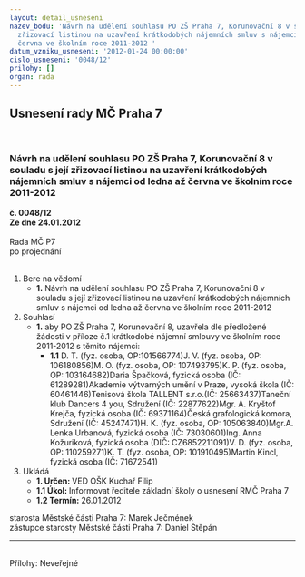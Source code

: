 ```yaml
---
layout: detail_usneseni
nazev_bodu: 'Návrh na udělení souhlasu PO ZŠ Praha 7, Korunovační 8 v souladu s její
  zřizovací listinou na uzavření krátkodobých nájemních smluv s nájemci od ledna až
  června ve školním roce 2011-2012 '
datum_vzniku_usneseni: '2012-01-24 00:00:00'
cislo_usneseni: '0048/12'
prilohy: []
organ: rada
---
```

<div id="ucUsn_pList" class="usn">
	<span><h2>Usnesení rady MČ Praha 7 </h2>
<br></span><div class="standBody">
<span><h3>Návrh na udělení souhlasu PO ZŠ Praha 7, Korunovační 8 v souladu s její zřizovací listinou na uzavření krátkodobých nájemních smluv s nájemci od ledna až června ve školním roce 2011-2012 </h3></span><div class="center">
		<strong>č. 0048/12</strong><br>
	</div>
<div class="center">
		<strong>Ze dne 24.01.2012</strong><br><br>
	</div>Rada MČ P7<br> po projednání<br><br><ol>
<li>Bere na vědomí<ul><li>
<strong>1.</strong> Návrh na udělení souhlasu PO ZŠ Praha 7, Korunovační 8 v souladu s její zřizovací listinou na uzavření krátkodobých nájemních smluv s nájemci od ledna až června ve školním roce 2011-2012 </li></ul>
</li>
<li>Souhlasí<ul><li>
<strong>1.</strong> aby PO ZŠ Praha 7, Korunovační 8, uzavřela dle předložené žádosti v příloze č.1 krátkodobé nájemní smlouvy ve školním roce 2011-2012 s těmito nájemci: <ul><li>
<strong>1.1</strong> D. T. (fyz. osoba, OP:101566774)J. V. (fyz. osoba, OP: 106180856)M. O. (fyz. osoba, OP: 107493795)K. P. (fyz. osoba, OP: 103164682)Daria Špačková, fyzická osoba (IČ: 61289281)Akademie výtvarných umění v Praze, vysoká škola (IČ: 60461446)Tenisová škola TALLENT s.r.o.(IČ: 25663437)Taneční klub Dancers 4 you, Sdružení (IČ: 22877622)Mgr. A. Kryštof Krejča, fyzická osoba (IČ: 69371164)Česká grafologická komora, Sdružení (IČ: 45247471)H. K. (fyz. osoba, OP: 105063840)Mgr.A. Lenka Urbanová, fyzická osoba (IČ: 73030601)Ing. Anna Kožuriková, fyzická osoba (DIČ: CZ6852211091)V. D. (fyz. osoba, OP: 110259271)K. T. (fyz. osoba, OP: 101910495)Martin Kincl, fyzická osoba (IČ: 71672541)</li></ul>
</li></ul>
</li>
<li>Ukládá<ul>
<li>
<strong>1. Určen: </strong>VED OŠK Kuchař Filip</li>
<li>
<strong>1.1 Úkol: </strong>Informovat ředitele základní školy o usnesení RMČ Praha 7</li>
<li>
<strong>1.2 Termín: </strong>26.01.2012</li>
</ul>
</li>
</ol>starosta Městské části Praha 7: Marek Ječmének<br>zástupce starosty Městské části Praha 7: Daniel Štěpán <hr>
<br>Přílohy: Neveřejné</div>
</div>
